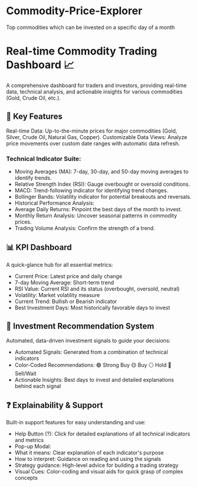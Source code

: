 # Commodity-Price-Explorer
Top commodities which can be invested on a specific day of a month
# Real-time Commodity Trading Dashboard 📈
A comprehensive dashboard for traders and investors, providing real-time data, technical analysis, and actionable insights for various commodities (Gold, Crude Oil, etc.).


## 🚀 Key Features
Real-time Data: Up-to-the-minute prices for major commodities (Gold, Silver, Crude Oil, Natural Gas, Copper).
Customizable Data Views: Analyze price movements over custom date ranges with automatic data refresh.
### Technical Indicator Suite:
* Moving Averages (MA): 7-day, 30-day, and 50-day moving averages to identify trends.
* Relative Strength Index (RSI): Gauge overbought or oversold conditions.
* MACD: Trend-following indicator for identifying trend changes.
* Bollinger Bands: Volatility indicator for potential breakouts and reversals.
* Historical Performance Analysis:
* Average Daily Returns: Pinpoint the best days of the month to invest.
* Monthly Return Analysis: Uncover seasonal patterns in commodity prices.
* Trading Volume Analysis: Confirm the strength of a trend.

## 📊 KPI Dashboard
A quick-glance hub for all essential metrics:

* Current Price: Latest price and daily change
* 7-day Moving Average: Short-term trend
* RSI Value: Current RSI and its status (overbought, oversold, neutral)
* Volatility: Market volatility measure
* Current Trend: Bullish or Bearish indicator
* Best Investment Days: Most historically favorable days to invest

## 🤖 Investment Recommendation System
Automated, data-driven investment signals to guide your decisions:

* Automated Signals: Generated from a combination of technical indicators
* Color-Coded Recommendations:
🟢 Strong Buy
🟡 Buy
⚪ Hold
🔴 Sell/Wait
* Actionable Insights: Best days to invest and detailed explanations behind each signal
## ❓ Explainability & Support
Built-in support features for easy understanding and use:

* Help Button (?): Click for detailed explanations of all technical indicators and metrics
* Pop-up Modal:
* What it means: Clear explanation of each indicator's purpose
* How to interpret: Guidance on reading and using the signals
* Strategy guidance: High-level advice for building a trading strategy
* Visual Cues: Color-coding and visual aids for quick grasp of complex concepts
